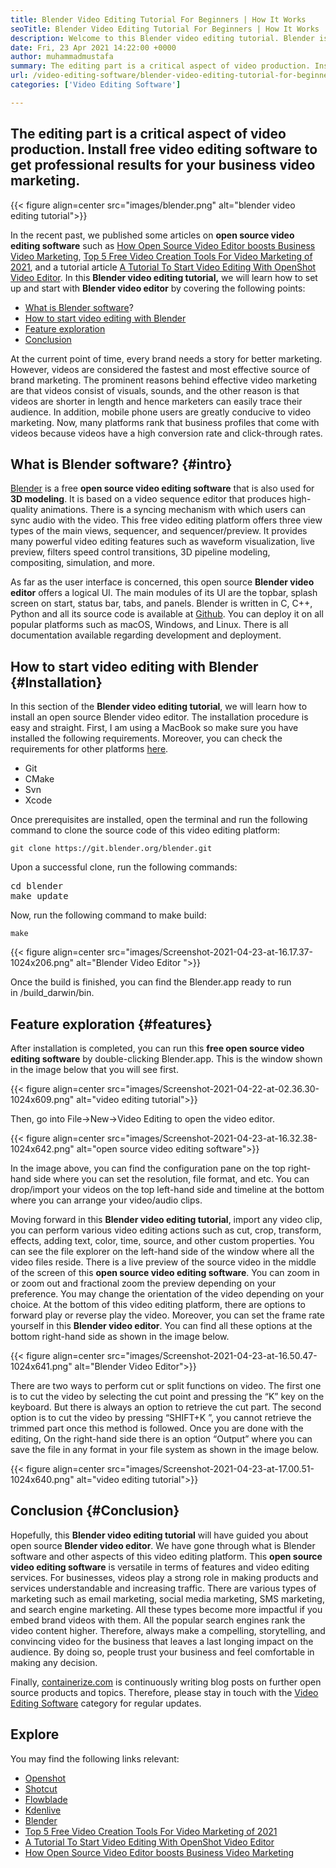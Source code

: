 ```yaml
---
title: Blender Video Editing Tutorial For Beginners | How It Works
seoTitle: Blender Video Editing Tutorial For Beginners | How It Works
description: Welcome to this Blender video editing tutorial. Blender is open-source, offers effects, animations, filters, live previews, and support for adding images.
date: Fri, 23 Apr 2021 14:22:00 +0000
author: muhammadmustafa
summary: The editing part is a critical aspect of video production. Install free video editing software to get professional results for your business video marketing.
url: /video-editing-software/blender-video-editing-tutorial-for-beginners/
categories: ['Video Editing Software']

---
```

## The editing part is a critical aspect of video production. Install free video editing software to get professional results for your business video marketing.

{{< figure align=center src="images/blender.png" alt="blender video editing tutorial">}}  

In the recent past, we published some articles on **open source video editing software** such as [How Open Source Video Editor boosts Business Video Marketing][1], [Top 5 Free Video Creation Tools For Video Marketing of 2021][2], and a tutorial article [A Tutorial To Start Video Editing With OpenShot Video Editor][3]. In this **Blender video editing tutorial,** we will learn how to set up and start with **Blender video editor** by covering the following points:

  * [What is Blender software][4]?
  * [How to start video editing with Blender][5] 
  * [Feature exploration][6] 
  * [Conclusion][7] 

At the current point of time, every brand needs a story for better marketing. However, videos are considered the fastest and most effective source of brand marketing. The prominent reasons behind effective video marketing are that videos consist of visuals, sounds, and the other reason is that videos are shorter in length and hence marketers can easily trace their audience. In addition, mobile phone users are greatly conducive to video marketing. Now, many platforms rank that business profiles that come with videos because videos have a high conversion rate and click-through rates. 

## What is Blender software? {#intro}

[Blender][8] is a free **open source video editing software** that is also used for **3D modeling**. It is based on a video sequence editor that produces high-quality animations. There is a syncing mechanism with which users can sync audio with the video. This free video editing platform offers three view types of the main views, sequencer, and sequencer/preview. It provides many powerful video editing features such as waveform visualization, live preview, filters speed control transitions, 3D pipeline modeling, compositing, simulation, and more.

As far as the user interface is concerned, this open source **Blender video editor** offers a logical UI. The main modules of its UI are the topbar, splash screen on start, status bar, tabs, and panels. Blender is written in C, C++, Python and all its source code is available at [Github][9]. You can deploy it on all popular platforms such as macOS, Windows, and Linux. There is all documentation available regarding development and deployment.

## How to start video editing with Blender {#Installation}

In this section of the **Blender video editing tutorial**, we will learn how to install an open source Blender video editor. The installation procedure is easy and straight. First, I am using a MacBook so make sure you have installed the following requirements. Moreover, you can check the requirements for other platforms [here][10].

  * Git
  * CMake
  * Svn
  * Xcode

Once prerequisites are installed, open the terminal and run the following command to clone the source code of this video editing platform:


```
git clone https://git.blender.org/blender.git
```


Upon a successful clone, run the following commands:

<pre class="wp-block-preformatted">cd blender
make update</pre>

Now, run the following command to make build:


```
make
```


{{< figure align=center src="images/Screenshot-2021-04-23-at-16.17.37-1024x206.png" alt="Blender Video Editor ">}}  

Once the build is finished, you can find the Blender.app ready to run in /build_darwin/bin.

## Feature exploration {#features}

After installation is completed, you can run this **free open source video editing software** by double-clicking Blender.app. This is the window shown in the image below that you will see first.

{{< figure align=center src="images/Screenshot-2021-04-22-at-02.36.30-1024x609.png" alt="video editing tutorial">}}  

Then, go into File->New->Video Editing to open the video editor.

{{< figure align=center src="images/Screenshot-2021-04-23-at-16.32.38-1024x642.png" alt="open source video editing software">}}  

In the image above, you can find the configuration pane on the top right-hand side where you can set the resolution, file format, and etc. You can drop/import your videos on the top left-hand side and timeline at the bottom where you can arrange your video/audio clips. 

Moving forward in this **Blender video editing tutorial**, import any video clip, you can perform various video editing actions such as cut, crop, transform, effects, adding text, color, time, source, and other custom properties. You can see the file explorer on the left-hand side of the window where all the video files reside. There is a live preview of the source video in the middle of the screen of this **open source video editing software**. You can zoom in or zoom out and fractional zoom the preview depending on your preference. You may change the orientation of the video depending on your choice. At the bottom of this video editing platform, there are options to forward play or reverse play the video. Moreover, you can set the frame rate yourself in this **Blender video editor**. You can find all these options at the bottom right-hand side as shown in the image below. 

{{< figure align=center src="images/Screenshot-2021-04-23-at-16.50.47-1024x641.png" alt="Blender Video Editor">}}  

There are two ways to perform cut or split functions on video. The first one is to cut the video by selecting the cut point and pressing the “K” key on the keyboard. But there is always an option to retrieve the cut part. The second option is to cut the video by pressing “SHIFT+K ”, you cannot retrieve the trimmed part once this method is followed. Once you are done with the editing, On the right-hand side there is an option “Output” where you can save the file in any format in your file system as shown in the image below.

{{< figure align=center src="images/Screenshot-2021-04-23-at-17.00.51-1024x640.png" alt="video editing tutorial">}}  

## Conclusion {#Conclusion}

Hopefully, this **Blender video editing tutorial** will have guided you about open source **Blender video editor**. We have gone through what is Blender software and other aspects of this video editing platform. This **open source video editing software** is versatile in terms of features and video editing services. For businesses, videos play a strong role in making products and services understandable and increasing traffic. There are various types of marketing such as email marketing, social media marketing, SMS marketing, and search engine marketing. All these types become more impactful if you embed brand videos with them. All the popular search engines rank the video content higher. Therefore, always make a compelling, storytelling, and convincing video for the business that leaves a last longing impact on the audience. By doing so, people trust your business and feel comfortable in making any decision.

Finally, [containerize.com][11] is continuously writing blog posts on further open source products and topics. Therefore, please stay in touch with the [Video Editing Software][12] category for regular updates.

## Explore 

You may find the following links relevant:

  * [Openshot][13]
  * [Shotcut][14]
  * [Flowblade][15]
  * [Kdenlive][16]
  * [Blender][8]
  * [Top 5 Free Video Creation Tools For Video Marketing of 2021][2]
  * [A Tutorial To Start Video Editing With OpenShot Video Editor][3]
  * [How Open Source Video Editor boosts Business Video Marketing][1]

 [1]: https://blog.containerize.com/2020/12/18/how-video-editing-software-improves-business-video-marketing/
 [2]: https://blog.containerize.com/2021/01/08/top-5-open-source-video-editor-software-for-video-marketing/
 [3]: https://blog.containerize.com/2020/12/30/a-tutorial-to-start-video-editing-with-openshot-video-editor/
 [4]: #intro
 [5]: #Installation
 [6]: #features
 [7]: #Conclusion
 [8]: https://products.containerize.com/video-editing-software/blender
 [9]: https://github.com/blender/blender
 [10]: https://wiki.blender.org/wiki/Building_Blender
 [11]: https://www.containerize.com/
 [12]: https://products.containerize.com/video-editing-software
 [13]: https://products.containerize.com/video-editing-software/openshot
 [14]: https://products.containerize.com/video-editing-software/shotcut
 [15]: https://products.containerize.com/video-editing-software/flowblade
 [16]: https://products.containerize.com/video-editing-software/kdenlive
